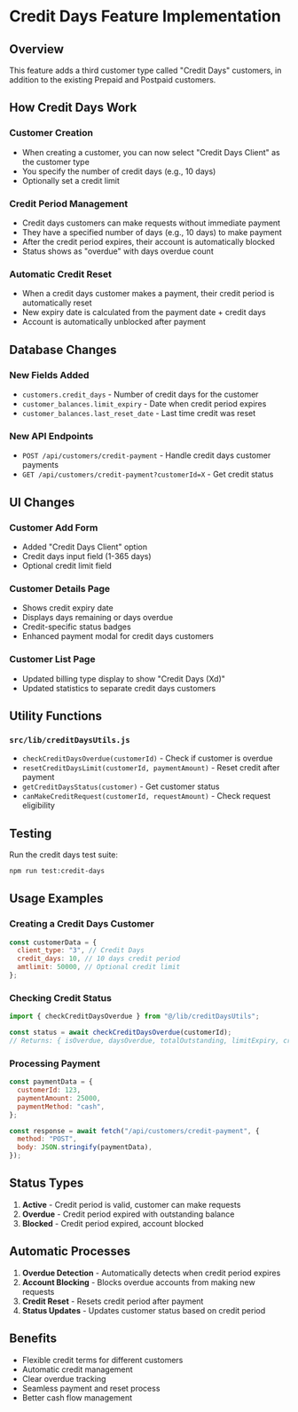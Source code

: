 # Credit Days Feature Implementation

## Overview

This feature adds a third customer type called "Credit Days" customers, in addition to the existing Prepaid and Postpaid customers.

## How Credit Days Work

### Customer Creation

- When creating a customer, you can now select "Credit Days Client" as the customer type
- You specify the number of credit days (e.g., 10 days)
- Optionally set a credit limit

### Credit Period Management

- Credit days customers can make requests without immediate payment
- They have a specified number of days (e.g., 10 days) to make payment
- After the credit period expires, their account is automatically blocked
- Status shows as "overdue" with days overdue count

### Automatic Credit Reset

- When a credit days customer makes a payment, their credit period is automatically reset
- New expiry date is calculated from the payment date + credit days
- Account is automatically unblocked after payment

## Database Changes

### New Fields Added

- `customers.credit_days` - Number of credit days for the customer
- `customer_balances.limit_expiry` - Date when credit period expires
- `customer_balances.last_reset_date` - Last time credit was reset

### New API Endpoints

- `POST /api/customers/credit-payment` - Handle credit days customer payments
- `GET /api/customers/credit-payment?customerId=X` - Get credit status

## UI Changes

### Customer Add Form

- Added "Credit Days Client" option
- Credit days input field (1-365 days)
- Optional credit limit field

### Customer Details Page

- Shows credit expiry date
- Displays days remaining or days overdue
- Credit-specific status badges
- Enhanced payment modal for credit days customers

### Customer List Page

- Updated billing type display to show "Credit Days (Xd)"
- Updated statistics to separate credit days customers

## Utility Functions

### `src/lib/creditDaysUtils.js`

- `checkCreditDaysOverdue(customerId)` - Check if customer is overdue
- `resetCreditDaysLimit(customerId, paymentAmount)` - Reset credit after payment
- `getCreditDaysStatus(customer)` - Get customer status
- `canMakeCreditRequest(customerId, requestAmount)` - Check request eligibility

## Testing

Run the credit days test suite:

```bash
npm run test:credit-days
```

## Usage Examples

### Creating a Credit Days Customer

```javascript
const customerData = {
  client_type: "3", // Credit Days
  credit_days: 10, // 10 days credit period
  amtlimit: 50000, // Optional credit limit
};
```

### Checking Credit Status

```javascript
import { checkCreditDaysOverdue } from "@/lib/creditDaysUtils";

const status = await checkCreditDaysOverdue(customerId);
// Returns: { isOverdue, daysOverdue, totalOutstanding, limitExpiry, creditDays }
```

### Processing Payment

```javascript
const paymentData = {
  customerId: 123,
  paymentAmount: 25000,
  paymentMethod: "cash",
};

const response = await fetch("/api/customers/credit-payment", {
  method: "POST",
  body: JSON.stringify(paymentData),
});
```

## Status Types

1. **Active** - Credit period is valid, customer can make requests
2. **Overdue** - Credit period expired with outstanding balance
3. **Blocked** - Credit period expired, account blocked

## Automatic Processes

1. **Overdue Detection** - Automatically detects when credit period expires
2. **Account Blocking** - Blocks overdue accounts from making new requests
3. **Credit Reset** - Resets credit period after payment
4. **Status Updates** - Updates customer status based on credit period

## Benefits

- Flexible credit terms for different customers
- Automatic credit management
- Clear overdue tracking
- Seamless payment and reset process
- Better cash flow management
